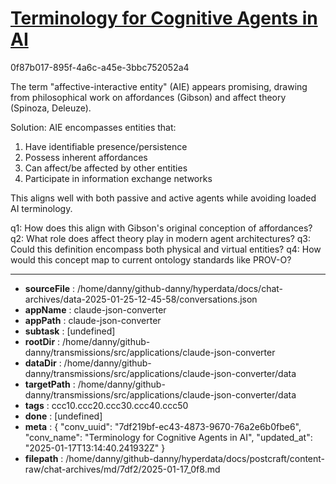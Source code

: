 # [Terminology for Cognitive Agents in AI](https://claude.ai/chat/7df219bf-ec43-4873-9670-76a2e6b0fbe6)

0f87b017-895f-4a6c-a45e-3bbc752052a4

 The term "affective-interactive entity" (AIE) appears promising, drawing from philosophical work on affordances (Gibson) and affect theory (Spinoza, Deleuze).

Solution: AIE encompasses entities that:
1. Have identifiable presence/persistence
2. Possess inherent affordances
3. Can affect/be affected by other entities
4. Participate in information exchange networks

This aligns well with both passive and active agents while avoiding loaded AI terminology.

q1: How does this align with Gibson's original conception of affordances?
q2: What role does affect theory play in modern agent architectures?
q3: Could this definition encompass both physical and virtual entities?
q4: How would this concept map to current ontology standards like PROV-O?

---

* **sourceFile** : /home/danny/github-danny/hyperdata/docs/chat-archives/data-2025-01-25-12-45-58/conversations.json
* **appName** : claude-json-converter
* **appPath** : claude-json-converter
* **subtask** : [undefined]
* **rootDir** : /home/danny/github-danny/transmissions/src/applications/claude-json-converter
* **dataDir** : /home/danny/github-danny/transmissions/src/applications/claude-json-converter/data
* **targetPath** : /home/danny/github-danny/transmissions/src/applications/claude-json-converter/data
* **tags** : ccc10.ccc20.ccc30.ccc40.ccc50
* **done** : [undefined]
* **meta** : {
  "conv_uuid": "7df219bf-ec43-4873-9670-76a2e6b0fbe6",
  "conv_name": "Terminology for Cognitive Agents in AI",
  "updated_at": "2025-01-17T13:14:40.241932Z"
}
* **filepath** : /home/danny/github-danny/hyperdata/docs/postcraft/content-raw/chat-archives/md/7df2/2025-01-17_0f8.md